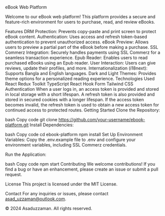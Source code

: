 eBook Web Platform

Welcome to our eBook web platform! This platform provides a secure and feature-rich environment for users to purchase, read, and review eBooks.

Features
DRM Protection: Prevents copy-paste and print screen to protect eBook content.
Authentication: Uses access and refresh token-based authentication to prevent unauthorized access.
eBook Preview: Allows users to preview a partial part of the eBook before making a purchase.
SSL Commerz Integration: Securely handles payments using SSL Commerz for a seamless transaction experience.
Epub Reader: Enables users to read purchased eBooks using an Epub reader.
User Interaction: Users can give reviews, update their profiles, and more.
Internationalization (i18next): Supports Bangla and English languages.
Dark and Light Themes: Provides theme options for a personalized reading experience.
Technologies Used
React
Redux Toolkit
TypeScript
React Hook Form
Tailwind CSS
Authentication
When a user logs in, an access token is provided and stored in local storage with a short lifespan.
A refresh token is also provided and stored in secured cookies with a longer lifespan.
If the access token becomes invalid, the refresh token is used to obtain a new access token for continued access to protected routes.
Getting Started
Clone the Repository:

bash
Copy code
git clone https://github.com/your-username/ebook-platform.git
Install Dependencies:

bash
Copy code
cd ebook-platform
npm install
Set Up Environment Variables:
Copy the .env.example file to .env and configure your environment variables, including SSL Commerz credentials.

Run the Application:

bash
Copy code
npm start
Contributing
We welcome contributions! If you find a bug or have an enhancement, please create an issue or submit a pull request.

License
This project is licensed under the MIT License.

Contact
For any inquiries or issues, please contact asad_uzzaman@outlook.com.

© 2024 Asaduzzaman. All rights reserved.
